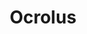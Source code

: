 ---
blog: https://ocrolus.com/blog
facebook: https://facebook.com/ocrolus
linkedin: https://linkedin.com/company/ocrolus
logohandle: ocrolus
sort: ocrolus
title: Ocrolus
twitter: https://x.com/ocrolus
website: https://www.ocrolus.com/
youtube: https://youtube.com/channel/UCdRFBNMFqqWqXv_ZOm1Q70g
---